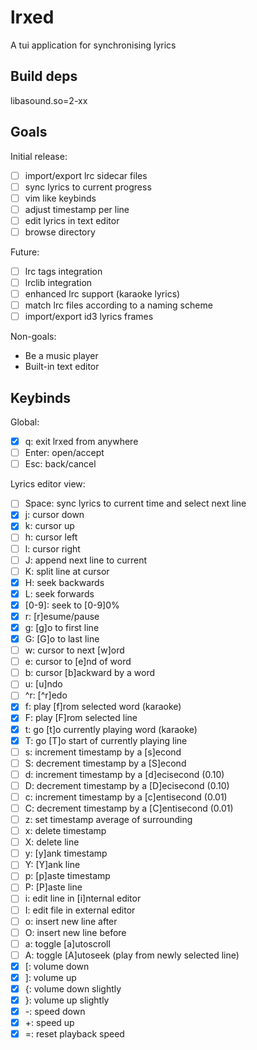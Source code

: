 # lrxed

A tui application for synchronising lyrics

## Build deps

libasound.so=2-xx

## Goals

Initial release:

- [ ] import/export lrc sidecar files
- [ ] sync lyrics to current progress
- [ ] vim like keybinds
- [ ] adjust timestamp per line
- [ ] edit lyrics in text editor
- [ ] browse directory

Future:

- [ ] lrc tags integration
- [ ] lrclib integration
- [ ] enhanced lrc support (karaoke lyrics)
- [ ] match lrc files according to a naming scheme
- [ ] import/export id3 lyrics frames

Non-goals:

- Be a music player
- Built-in text editor

## Keybinds

Global:

- [x] q: exit lrxed from anywhere
- [ ] Enter: open/accept
- [ ] Esc: back/cancel

Lyrics editor view:

- [ ] Space: sync lyrics to current time and select next line
- [x] j: cursor down
- [x] k: cursor up
- [ ] h: cursor left
- [ ] l: cursor right
- [ ] J: append next line to current
- [ ] K: split line at cursor
- [x] H: seek backwards
- [x] L: seek forwards
- [x] \[0-9]: seek to \[0-9]0%
- [x] r: \[r]esume/pause
- [x] g: \[g]o to first line
- [x] G: \[G]o to last line
- [ ] w: cursor to next \[w]ord
- [ ] e: cursor to \[e]nd of word
- [ ] b: cursor \[b]ackward by a word
- [ ] u: \[u]ndo
- [ ] ^r: \[^r]edo
- [x] f: play \[f]rom selected word (karaoke)
- [x] F: play \[F]rom selected line
- [x] t: go \[t]o currently playing word (karaoke)
- [x] T: go \[T]o start of currently playing line
- [ ] s: increment timestamp by a \[s]econd
- [ ] S: decrement timestamp by a \[S]econd
- [ ] d: increment timestamp by a \[d]ecisecond (0.10)
- [ ] D: decrement timestamp by a \[D]ecisecond (0.10)
- [ ] c: increment timestamp by a \[c]entisecond (0.01)
- [ ] C: decrement timestamp by a \[C]entisecond (0.01)
- [ ] z: set timestamp average of surrounding
- [ ] x: delete timestamp
- [ ] X: delete line
- [ ] y: \[y]ank timestamp
- [ ] Y: \[Y]ank line
- [ ] p: \[p]aste timestamp
- [ ] P: \[P]aste line
- [ ] i: edit line in \[i]nternal editor
- [ ] I: edit file in external editor
- [ ] o: insert new line after
- [ ] O: insert new line before
- [ ] a: toggle \[a]utoscroll
- [ ] A: toggle \[A]utoseek (play from newly selected line)
- [x] [: volume down
- [x] ]: volume up
- [x] {: volume down slightly
- [x] }: volume up slightly
- [x] -: speed down
- [x] +: speed up
- [x] =: reset playback speed
